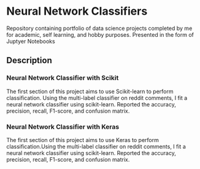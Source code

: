 # Neural Network Classifiers

Repository containing portfolio of data science projects completed by me for academic, self learning, and hobby purposes. Presented in the form of Juptyer Notebooks

## Description

###  Neural Network Classifier with Scikit
The first section of this project aims to use Scikit-learn to perform classification. Using the multi-label classifier on reddit comments, I fit a neural network classifier using scikit-learn.  Reported the accuracy, precision, recall, F1-score, and confusion matrix.

###  Neural Network Classifier with Keras
The first section of this project aims to use Keras to perform classification.Using the multi-label classifier on reddit comments, I fit a neural network classifier using scikit-learn.  Reported the accuracy, precision, recall, F1-score, and confusion matrix.

